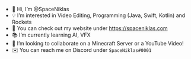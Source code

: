 - 👋 Hi, I’m @SpaceNiklas
- 💡 I’m interested in Video Editing, Programming (Java, Swift, Kotlin) and Rockets
- 💼 You can check out my website under https://spaceniklas.com
- 📚 I’m currently learning AI, VFX
- 🤝 I’m looking to collaborate on a Minecraft Server or a YouTube Video!
- ✉️ You can reach me on Discord under `SpaceNiklas#0001`

<!---
SpaceNiklas/SpaceNiklas is a ✨ special ✨ repository because its `README.md` (this file) appears on your GitHub profile.
You can click the Preview link to take a look at your changes.
--->
